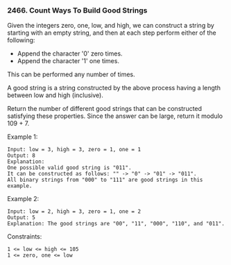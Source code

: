 ### 2466. Count Ways To Build Good Strings

Given the integers zero, one, low, and high, we can construct a string by starting with an empty string, and then at each step perform either of the following:

*    Append the character '0' zero times.
*    Append the character '1' one times.

This can be performed any number of times.

A good string is a string constructed by the above process having a length between low and high (inclusive).

Return the number of different good strings that can be constructed satisfying these properties. Since the answer can be large, return it modulo 109 + 7.



Example 1:

    Input: low = 3, high = 3, zero = 1, one = 1
    Output: 8
    Explanation:
    One possible valid good string is "011".
    It can be constructed as follows: "" -> "0" -> "01" -> "011".
    All binary strings from "000" to "111" are good strings in this example.

Example 2:

    Input: low = 2, high = 3, zero = 1, one = 2
    Output: 5
    Explanation: The good strings are "00", "11", "000", "110", and "011".



Constraints:

    1 <= low <= high <= 105
    1 <= zero, one <= low

